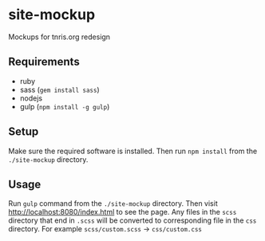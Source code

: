 # site-mockup

Mockups for tnris.org redesign


## Requirements

  - ruby
  - sass (`gem install sass`)
  - nodejs
  - gulp (`npm install -g gulp`)


## Setup

Make sure the required software is installed. Then run `npm install` from the `./site-mockup` directory.


## Usage

Run `gulp` command from the `./site-mockup` directory. Then visit
[http://localhost:8080/index.html](http://localhost:8080/index.html) to see the page. Any files in the `scss`
directory that end in `.scss` will be converted to corresponding file in the
`css` directory. For example `scss/custom.scss` -> `css/custom.css`
